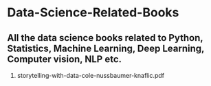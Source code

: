 # Data-Science-Related-Books
## All the data science books related to Python, Statistics, Machine Learning, Deep Learning, Computer vision, NLP etc.
1. storytelling-with-data-cole-nussbaumer-knaflic.pdf
